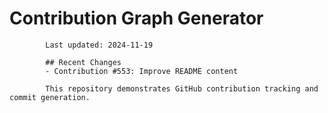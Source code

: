# Contribution Graph Generator
            
            Last updated: 2024-11-19
            
            ## Recent Changes
            - Contribution #553: Improve README content
            
            This repository demonstrates GitHub contribution tracking and commit generation.
        